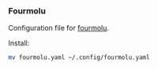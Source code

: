 ### Fourmolu

Configuration file for [fourmolu](https://github.com/fourmolu/fourmolu).

Install:
```bash
mv fourmolu.yaml ~/.config/fourmolu.yaml
```

